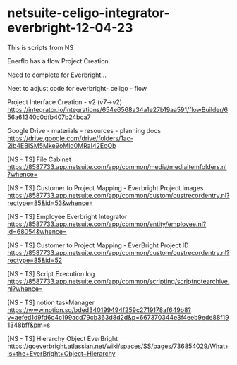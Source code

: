 # netsuite-celigo-integrator-everbright-12-04-23


This is scripts from NS

Enerflo has a flow Project Creation.

Need to complete for Everbright...

Neet to adjust code for everbright- celigo - flow

Project Interface Creation - v2 (v7->v2)
https://integrator.io/integrations/654e6568a34a1e27b19aa591/flowBuilder/656a61340c0dfb407b24bca7 

Google Drive - materials - resources - planning docs
https://drive.google.com/drive/folders/1ac-2jb4EBISM5Mke9oMld0MRaI42EoQb

[NS - TS] File Cabinet
https://8587733.app.netsuite.com/app/common/media/mediaitemfolders.nl?whence= 

[NS - TS] Customer to Project Mapping - Everbright Project Images
https://8587733.app.netsuite.com/app/common/custom/custrecordentry.nl?rectype=85&id=53&whence=

[NS - TS] Employee Everbright Integrator
https://8587733.app.netsuite.com/app/common/entity/employee.nl?id=68054&whence= 

[NS - TS] Customer to Project Mapping - EverBright Project ID
https://8587733.app.netsuite.com/app/common/custom/custrecordentry.nl?rectype=85&id=52

[NS - TS] Script Execution log 
https://8587733.app.netsuite.com/app/common/scripting/scriptnotearchive.nl?whence= 

[NS - TS] notion taskManager
https://www.notion.so/bded340199494f259c2719178af649b8?v=aefed1d9fd6c4c199acd79cb363d8d2d&p=667370344e3f4eeb9ede88f191348bff&pm=s 

[NS - TS] Hierarchy Object EverBright
https://goeverbright.atlassian.net/wiki/spaces/SS/pages/736854029/What+is+the+EverBright+Object+Hierarchy

